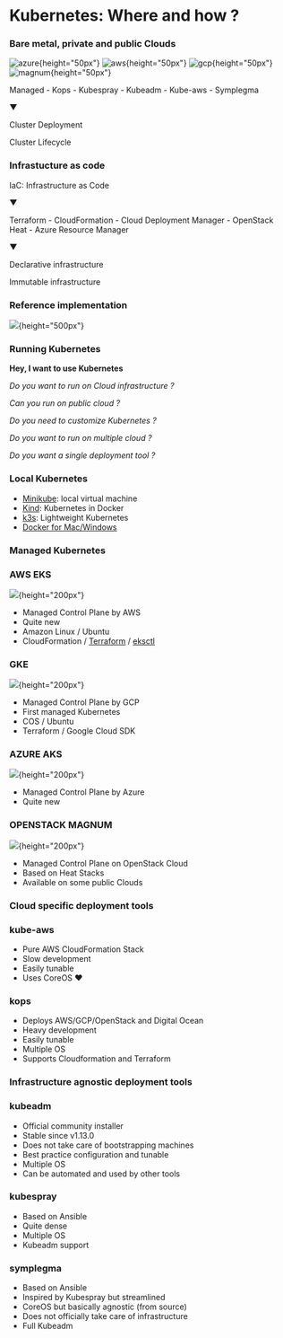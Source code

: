 # Kubernetes: Where and how ?

### Bare metal, private and public Clouds

![azure](images/kubernetes/azure_h.png){height="50px"}
![aws](images/kubernetes/aws_h.png){height="50px"}
![gcp](images/kubernetes/gcp_h.png){height="50px"}
![magnum](images/kubernetes/magnum_h.png){height="50px"}

Managed - Kops - Kubespray - Kubeadm - Kube-aws - Symplegma

▼

Cluster Deployment

Cluster Lifecycle

### Infrastucture as code

IaC: Infrastructure as Code

▼

Terraform - CloudFormation - Cloud Deployment Manager - OpenStack Heat - Azure Resource Manager

▼

Declarative infrastructure

Immutable infrastructure

### Reference implementation

![](images/kubernetes/infra_ref.png){height="500px"}

### Running Kubernetes

**Hey, I want to use Kubernetes**

*Do you want to run on Cloud infrastructure ?*

*Can you run on public cloud ?*

*Do you need to customize Kubernetes ?*

*Do you want to run on multiple cloud ?*

*Do you want a single deployment tool ?*

### Local Kubernetes

- [Minikube](https://github.com/kubernetes/minikube): local virtual machine
- [Kind](https://github.com/kubernetes-sigs/kind): Kubernetes in Docker
- [k3s](https://github.com/rancher/k3s): Lightweight Kubernetes
- [Docker for Mac/Windows](https://docs.docker.com/docker-for-mac/)

### Managed Kubernetes

### AWS EKS

![](images/kubernetes/eks_v.png){height="200px"}

- Managed Control Plane by AWS
- Quite new
- Amazon Linux / Ubuntu
- CloudFormation / [Terraform](https://github.com/terraform-aws-modules/terraform-aws-eks) / [eksctl](https://eksctl.io/)

### GKE

![](images/kubernetes/gke.png){height="200px"}

- Managed Control Plane by GCP
- First managed Kubernetes
- COS / Ubuntu
- Terraform / Google Cloud SDK

### AZURE AKS

![](images/kubernetes/aks_v.png){height="200px"}

- Managed Control Plane by Azure
- Quite new

### OPENSTACK MAGNUM

![](images/kubernetes/magnum_v.png){height="200px"}

- Managed Control Plane on OpenStack Cloud
- Based on Heat Stacks
- Available on some public Clouds

### Cloud specific deployment tools

### kube-aws

- Pure AWS CloudFormation Stack
- Slow development
- Easily tunable
- Uses CoreOS ❤

### kops

- Deploys AWS/GCP/OpenStack and Digital Ocean
- Heavy development
- Easily tunable
- Multiple OS
- Supports Cloudformation and Terraform

### Infrastructure agnostic deployment tools

### kubeadm

- Official community installer
- Stable since v1.13.0
- Does not take care of bootstrapping machines
- Best practice configuration and tunable
- Multiple OS
- Can be automated and used by other tools

### kubespray

- Based on Ansible
- Quite dense
- Multiple OS
- Kubeadm support

### symplegma

- Based on Ansible
- Inspired by Kubespray but streamlined
- CoreOS but basically agnostic (from source)
- Does not officially take care of infrastructure
- Full Kubeadm

